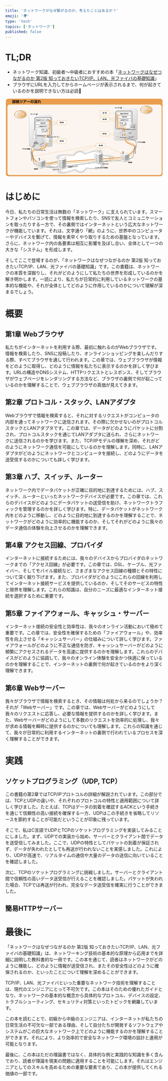 ```yaml
---
title: 'ネットワークがなぜ繋がるのか、考えたことはあるか？'
emoji: '🌍'
type: 'tech'
topics: ['ネットワーク']
published: false
---
```


# TL;DR

- ネットワーク知識、初級者〜中級者におすすめの本「[ネットワークはなぜつながるのか 第2版 知っておきたいTCP/IP、LAN、光ファイバの基礎知識](https://www.amazon.co.jp/%E3%83%8D%E3%83%83%E3%83%88%E3%83%AF%E3%83%BC%E3%82%AF%E3%81%AF%E3%81%AA%E3%81%9C%E3%81%A4%E3%81%AA%E3%81%8C%E3%82%8B%E3%81%AE%E3%81%8B-%E7%AC%AC2%E7%89%88-%E7%9F%A5%E3%81%A3%E3%81%A6%E3%81%8A%E3%81%8D%E3%81%9F%E3%81%84TCP-IP%E3%80%81LAN%E3%80%81%E5%85%89%E3%83%95%E3%82%A1%E3%82%A4%E3%83%90%E3%81%AE%E5%9F%BA%E7%A4%8E%E7%9F%A5%E8%AD%98-%E6%88%B8%E6%A0%B9/dp/4822283119)」
- ブラウザにURLを入力してからホームページが表示されるまで、何が起きているのかを説明できない方は必読👀

![tour](/images/why_are_networks_connected/tour.png)

# はじめに
今日、私たちの日常生活は無数の「ネットワーク」に支えられています。スマートフォンやパソコンを使って情報を検索したり、SNSで友人とコミュニケーションを取ったりする一方で、その裏側ではインターネットという広大なネットワークが機能しています。それは、文字通り「網」のように、世界中のコンピューターやデバイスを繋げて、情報を素早くやり取りするための基盤となっています。さらに、ネットワーク内の各要素は相互に影響を及ぼし合い、全体として一つの大きな「システム」を形成します。

そしてここで登場するのが、「ネットワークはなぜつながるのか 第2版 知っておきたいTCP/IP、LAN、光ファイバの基礎知識」です。この書籍は、ネットワークの本質を深掘りし、それがどのようにして私たちの世界を形成しているのかを解き明かします。一読により、私たちが日常的に利用しているネットワークの基本的な機能や、それが全体としてどのように作用しているのかについて理解が深まるでしょう。

# 概要
## 第1章 Webブラウザ
私たちがインターネットを利用する際、最初に触れるのがWebブラウザです。情報を検索したり、SNSに投稿したり、オンラインショッピングを楽しんだりする際、すべてブラウザを通して行われます。この章では、ウェブブラウザが情報をどのように取得し、どのように情報を私たちに表示するのかを詳しく学びます。URLの構造やDNSシステム、HTTPリクエストとレスポンス、そしてブラウザがウェブページをレンダリングする方法など、ブラウザの裏側で何が起こっているのかを理解することで、ウェブブラウザの真価が見えてきます。

## 第2章 プロトコル・スタック、LANアダプタ
Webブラウザで情報を検索すると、それに対するリクエストがコンピュータの内部を通ってネットワークに送信されます。その際に欠かせないのがプロトコルスタックとLANアダプタです。この章では、データがどのようにパケットに分割され、プロトコルスタックを通じてLANアダプタに送られ、さらにネットワークに送信されるのかを学びます。また、TCP/IPモデルの理解を深め、それがどのようにネットワーク通信を可能にしているのかを理解します。同時に、LANアダプタがどのようにネットワークとコンピュータを接続し、どのようにデータを送受信するのかについても詳しく学びます。

## 第3章 ハブ、スイッチ、ルーター
ネットワーク内でデータパケットが正確に目的地に到達するためには、ハブ、スイッチ、ルーターといったネットワークデバイスが必要です。この章では、これらのデバイスがどのようにデータパケットの送受信を助け、ネットワークトラフィックを管理するのかを詳しく学びます。特に、データパケットがネットワーク内をどのように移動し、どのように目的地に到達するのかを理解することで、ネットワークがどのように効率的に機能するのか、そしてそれがどのように我々のデータ通信の体験を向上させるのかを理解できます。

## 第4章 アクセス回線、プロバイダ
インターネットに接続するためには、我々のデバイスからプロバイダのネットワークまでの「アクセス回線」が必要です。この章では、DSL、ケーブル、光ファイバー、そしてモバイル接続など、さまざまなアクセス回線の種類とその特性について深く掘り下げます。また、プロバイダがどのようにこれらの回線を利用してインターネット接続サービスを提供しているのか、そしてそのサービスの特性と限界を理解します。これらの知識は、自分のニーズに最適なインターネット接続を選択するために重要です。

## 第5章 ファイアウォール、キャッシュ・サーバー
インターネット接続の安全性と効率性は、我々のオンライン活動において極めて重要です。この章では、安全性を確保するための「ファイアウォール」や、効率性を向上させる「キャッシュサーバー」の仕組みについて詳しく学びます。ファイアウォールがどのように不正な通信を防ぎ、キャッシュサーバーがどのように頻繁にアクセスされるデータを高速に提供するのかを理解します。これらのデバイスがどのように協調して、我々のオンライン体験を安全かつ快適に保っているのかを理解することで、インターネットの裏側で何が起きているのかをより深く理解できます。

## 第6章 Webサーバー
我々がブラウザで情報を検索するとき、その情報は何処から来るのでしょうか？それが「Webサーバー」です。この章では、Webサーバーがどのようにして我々のリクエストに応答し、必要な情報を提供するのかを詳しく学びます。また、Webサーバーがどのようにして多数のリクエストを効率的に処理し、我々が求める情報を瞬時に提供するのかについても理解します。これらの知識を通じて、我々が日常的に利用するインターネットの裏側で行われているプロセスを深く理解することができます。

# 実践
## ソケットプログラミング（UDP, TCP）
この書籍の第2章ではTCP/IPプロトコルの詳細が解説されています。この部分では、TCPとUDPの違いや、それぞれのプロトコルの特性と適用範囲について詳しく学びました。たとえば、TCPはデータの到着を確認するACKという手続きを通じて信頼性の高い接続を確保する一方、UDPはこの手続きを省略してリソースを節約することが可能だということが印象に残っています。

そこで、私はC言語でUDPとTCPのソケットプログラミングを実装してみることにしました。まず、UDPでの実装から始め、サーバーとクライアント間でデータを送受信してみました。ここで、UDPの特性としてパケットの到着が保証されず、データが失われたとしても再送が行われないことを実感しました。これにより、UDPが高速で、リアルタイムの通信や大量のデータの送信に向いていることを確認しました。

次に、TCPのソケットプログラミングに挑戦しました。サーバーとクライアント間で信頼性の高いデータ送受信が行えることを確認しました。パケットが失われた場合、TCPでは再送が行われ、完全なデータ送受信を確実に行うことができました。

## 簡易HTTPサーバー

# 最後に
「ネットワークはなぜつながるのか 第2版 知っておきたいTCP/IP、LAN、光ファイバの基礎知識」は、ネットワーキング技術の基本的な原理から応用までを詳細に説明した教科書的な一冊です。この本を通じて、読者はネットワークがどのように機能し、どのように情報が送受信され、またその安全性はどのように確保されるのか、といったことについて理解を深めることができます。

TCP/IP、LAN、光ファイバといった重要なネットワーク技術を理解することは、現代のエンジニアにとって不可欠です。この本はそのための優れたガイドとなり、ネットワークの基本的な概念から具体的なプロトコル、デバイスの設定、トラブルシューティング、セキュリティ対策といったトピックを網羅しています。

この本を読むことで、初級から中級のエンジニアは、インターネットが私たちの日常生活の不可欠な一部である理由、そして自分たちが開発するソフトウェアやシステムがこの巨大なネットワーク上でどのように機能するのかを理解することができます。それにより、より効率的で安全なネットワーク環境の設計と運用が可能となります。

最後に、この本はただの理論書ではなく、具体的な例と実践的な知識を多く含んでおり、読者が理論を現実の問題に適用することを可能にします。それはエンジニアとしてのスキルを高めるための重要な要素であり、この本が提供してくれる価値の一部です。
